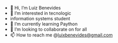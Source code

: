 - 👋 Hi, I’m Luiz Benevides
- 👀 I’m interested in tecnologic
-  information systems student
- 🌱 I’m currently learning Paython
- 💞️ I’m looking to collaborate on  for all
- 📫 How to reach me @luixbenevides@gmail.com

<!---
BenevidesLuiz/BenevidesLuiz is a ✨ special ✨ repository because its `README.md` (this file) appears on your GitHub profile.
You can click the Preview link to take a look at your changes.
--->
